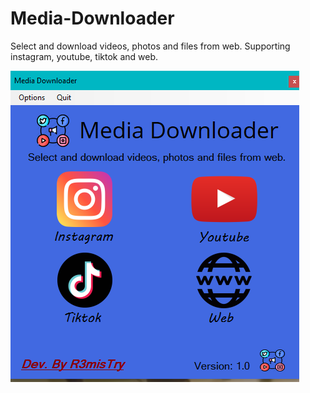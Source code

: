 # Media-Downloader
Select and download videos, photos and files from web. Supporting instagram, youtube, tiktok and web.

![](Pictures/preview1.png)

